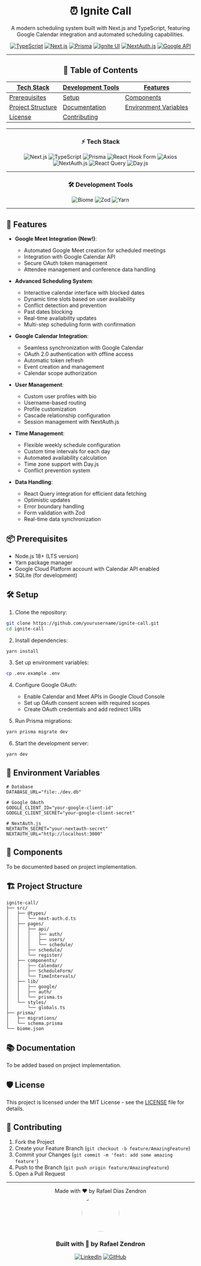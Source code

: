 <div align="center">

# ⏰ Ignite Call

A modern scheduling system built with Next.js and TypeScript, featuring Google Calendar integration and automated scheduling capabilities.

[![TypeScript](https://img.shields.io/badge/TypeScript-5.0-blue.svg)](https://www.typescriptlang.org/)
[![Next.js](https://img.shields.io/badge/Next.js-Latest-black.svg)](https://nextjs.org/)
[![Prisma](https://img.shields.io/badge/Prisma-Latest-2D3748.svg)](https://www.prisma.io/)
[![Ignite UI](https://img.shields.io/badge/Ignite_UI-Latest-00875F.svg)](https://github.com/rocketseat/ignite-ui)
[![NextAuth.js](https://img.shields.io/badge/NextAuth.js-Latest-000000.svg)](https://next-auth.js.org/)
[![Google API](https://img.shields.io/badge/Google_APIs-4285F4.svg)](https://developers.google.com/apis)

---

## 📖 Table of Contents

| [Tech Stack](#-tech-stack) | [Development Tools](#-development-tools) | [Features](#-features) |
|---------------------------|------------------------------------------|------------------------|
| [Prerequisites](#-prerequisites) | [Setup](#️-setup) | [Components](#-components) |
| [Project Structure](#️-project-structure) | [Documentation](#-documentation) | [Environment Variables](#-environment-variables) |
| [License](#️-license) | [Contributing](#-contributing) | |

---

### ⚡ Tech Stack

![Next.js](https://img.shields.io/badge/Next.js-000000?style=for-the-badge&logo=next.js&logoColor=white)
![TypeScript](https://img.shields.io/badge/TypeScript-007ACC?style=for-the-badge&logo=typescript&logoColor=white)
![Prisma](https://img.shields.io/badge/Prisma-2D3748?style=for-the-badge&logo=prisma&logoColor=white)
![React Hook Form](https://img.shields.io/badge/React_Hook_Form-EC5990?style=for-the-badge&logo=reacthookform&logoColor=white)
![Axios](https://img.shields.io/badge/Axios-5A29E4?style=for-the-badge&logo=axios&logoColor=white)
![NextAuth.js](https://img.shields.io/badge/NextAuth.js-000000?style=for-the-badge&logo=next.js&logoColor=white)
![React Query](https://img.shields.io/badge/React_Query-FF4154?style=for-the-badge&logo=react-query&logoColor=white)
![Day.js](https://img.shields.io/badge/Day.js-FF5F4C?style=for-the-badge&logo=day.js&logoColor=white)

---

### 🛠 Development Tools

![Biome](https://img.shields.io/badge/Biome-60A5FA?style=for-the-badge&logo=biome&logoColor=white)
![Zod](https://img.shields.io/badge/Zod-3E67B1?style=for-the-badge&logo=zod&logoColor=white)
![Yarn](https://img.shields.io/badge/Yarn-2C8EBB?style=for-the-badge&logo=yarn&logoColor=white)

---
</div>

## 🚀 Features

- **Google Meet Integration (New!)**:
  - Automated Google Meet creation for scheduled meetings
  - Integration with Google Calendar API
  - Secure OAuth token management
  - Attendee management and conference data handling

- **Advanced Scheduling System**:
  - Interactive calendar interface with blocked dates
  - Dynamic time slots based on user availability
  - Conflict detection and prevention
  - Past dates blocking
  - Real-time availability updates
  - Multi-step scheduling form with confirmation

- **Google Calendar Integration**:
  - Seamless synchronization with Google Calendar
  - OAuth 2.0 authentication with offline access
  - Automatic token refresh
  - Event creation and management
  - Calendar scope authorization

- **User Management**:
  - Custom user profiles with bio
  - Username-based routing
  - Profile customization
  - Cascade relationship configuration
  - Session management with NextAuth.js

- **Time Management**:
  - Flexible weekly schedule configuration
  - Custom time intervals for each day
  - Automated availability calculation
  - Time zone support with Day.js
  - Conflict prevention system

- **Data Handling**:
  - React Query integration for efficient data fetching
  - Optimistic updates
  - Error boundary handling
  - Form validation with Zod
  - Real-time data synchronization

## 📦 Prerequisites

- Node.js 18+ (LTS version)
- Yarn package manager
- Google Cloud Platform account with Calendar API enabled
- SQLite (for development)

## 🛠️ Setup

1. Clone the repository:

```bash
git clone https://github.com/yourusername/ignite-call.git
cd ignite-call
```

2. Install dependencies:

```bash
yarn install
```

3. Set up environment variables:

```bash
cp .env.example .env
```

4. Configure Google OAuth:
   - Enable Calendar and Meet APIs in Google Cloud Console
   - Set up OAuth consent screen with required scopes
   - Create OAuth credentials and add redirect URIs

5. Run Prisma migrations:

```bash
yarn prisma migrate dev
```

6. Start the development server:

```bash
yarn dev
```

## 🔧 Environment Variables

```env
# Database
DATABASE_URL="file:./dev.db"

# Google OAuth
GOOGLE_CLIENT_ID="your-google-client-id"
GOOGLE_CLIENT_SECRET="your-google-client-secret"

# NextAuth.js
NEXTAUTH_SECRET="your-nextauth-secret"
NEXTAUTH_URL="http://localhost:3000"
```

## 📱 Components

To be documented based on project implementation.

## 🏗️ Project Structure

```
ignite-call/
├── src/
│   ├── @types/
│   │   └── next-auth.d.ts
│   ├── pages/
│   │   ├── api/
│   │   │   ├── auth/
│   │   │   ├── users/
│   │   │   └── schedule/
│   │   ├── schedule/
│   │   └── register/
│   ├── components/
│   │   ├── Calendar/
│   │   ├── ScheduleForm/
│   │   └── TimeIntervals/
│   ├── lib/
│   │   ├── google/
│   │   ├── auth/
│   │   └── prisma.ts
│   └── styles/
│       └── globals.ts
├── prisma/
│   ├── migrations/
│   └── schema.prisma
└── biome.json
```

## 📚 Documentation

To be added based on project implementation.

## 🛡️ License

This project is licensed under the MIT License - see the [LICENSE](LICENSE) file for details.

## 🤝 Contributing

1. Fork the Project
2. Create your Feature Branch (`git checkout -b feature/AmazingFeature`)
3. Commit your Changes (`git commit -m 'feat: add some amazing feature'`)
4. Push to the Branch (`git push origin feature/AmazingFeature`)
5. Open a Pull Request

---

<div align="center">
Made with ❤️ by Rafael Dias Zendron
</div>
<div align="center">
<img src="https://github.com/rafaumeu.png" width="100" height="100" style="border-radius: 50%;">

### Built with 💜 by Rafael Zendron

[![LinkedIn](https://img.shields.io/badge/LinkedIn-0077B5?style=for-the-badge&logo=linkedin&logoColor=white)](https://www.linkedin.com/in/rafael-dias-zendron-528290132/)
[![GitHub](https://img.shields.io/badge/GitHub-100000?style=for-the-badge&logo=github&logoColor=white)](https://github.com/rafaumeu)

</div>
